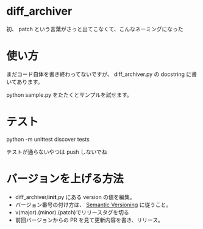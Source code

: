 # diff_archiver

初、 patch という言葉がさっと出てこなくて、こんなネーミングになった

# 使い方

まだコード自体を書き終わってないですが、 diff_archiver.py の docstring に書いてあります。

python sample.py をたたくとサンプルを試せます。

# テスト

python -m unittest discover tests

テストが通らないやつは push しないでね

# バージョンを上げる方法

- diff_archiver/**init**,py にある version の値を編集。
- バージョン番号の付け方は、 [Semantic Versioning](https://semver.org/) に従うこと。
- v(major).(minor).(patch)でリリースタグを切る
- 前回バージョンからの PR を見て更新内容を書き、リリース。
